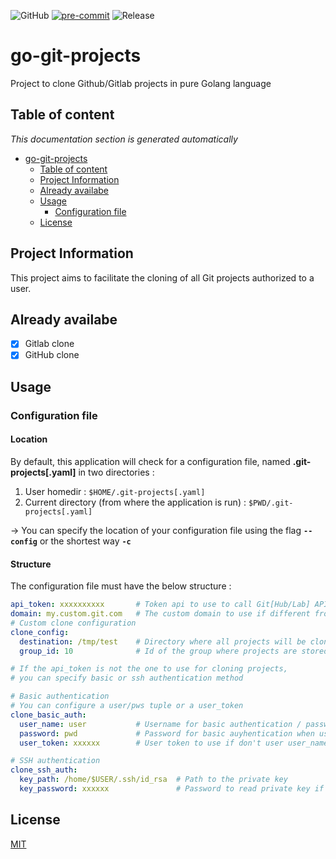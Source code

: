 ![GitHub](https://img.shields.io/github/license/ptavares/go-git-projects)
[![pre-commit](https://img.shields.io/badge/pre--commit-enabled-brightgreen?logo=pre-commit&logoColor=white)](https://github.com/pre-commit/pre-commit)
![Release](https://img.shields.io/badge/Release_version-0.0.0-blue)


# go-git-projects

Project to clone Github/Gitlab projects in pure Golang language

## Table of content

_This documentation section is generated automatically_

<!--TOC-->

- [go-git-projects](#go-git-projects)
  - [Table of content](#table-of-content)
  - [Project Information](#project-information)
  - [Already availabe](#already-availabe)
  - [Usage](#usage)
    - [Configuration file](#configuration-file)
  - [License](#license)

<!--TOC-->

## Project Information

This project aims to facilitate the cloning of all Git projects authorized to a user.

## Already availabe

- [X] Gitlab clone
- [X] GitHub clone

## Usage

### Configuration file

#### Location

By default, this application will check for a configuration file, named **.git-projects[.yaml]** in two directories :

1. User homedir : `$HOME/.git-projects[.yaml]`
2. Current directory (from where the application is run) : `$PWD/.git-projects[.yaml]`

-> You can specify the location of your configuration file using the flag **`--config`** or the shortest way **`-c`**

#### Structure

The configuration file must have the below structure :

```yaml
api_token: xxxxxxxxxx       # Token api to use to call Git[Hub/Lab] API
domain: my.custom.git.com   # The custom domain to use if different from default (gitlab.com or github.com)
# Custom clone configuration
clone_config:
  destination: /tmp/test    # Directory where all projects will be cloned
  group_id: 10              # Id of the group where projects are stored

# If the api_token is not the one to use for cloning projects,
# you can specify basic or ssh authentication method

# Basic authentication
# You can configure a user/pws tuple or a user_token
clone_basic_auth:
  user_name: user           # Username for basic authentication / password must be filled
  password: pwd             # Password for basic auyhentication when using user_name
  user_token: xxxxxx        # User token to use if don't user user_name/password tuple

# SSH authentication
clone_ssh_auth:
  key_path: /home/$USER/.ssh/id_rsa  # Path to the private key
  key_password: xxxxxx               # Password to read private key if private key is password protected
```

## License

[MIT](LICENCE)
